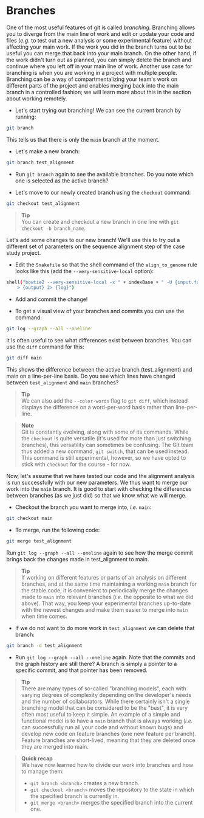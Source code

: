 # Branches

One of the most useful features of git is called *branching*. Branching allows
you to diverge from the main line of work and edit or update your code and
files (*e.g.* to test out a new analysis or some experimental feature) without
affecting your main work. If the work you did in the branch turns out to be
useful you can merge that back into your main branch. On the other hand, if the
work didn't turn out as planned, you can simply delete the branch and continue
where you left off in your main line of work. Another use case for branching is
when you are working in a project with multiple people. Branching can be a way
of compartmentalizing your team's work on different parts of the project and
enables merging back into the main branch in a controlled fashion; we will
learn more about this in the section about working remotely.

* Let's start trying out branching! We can see the current branch by running:

```bash
git branch
```

This tells us that there is only the `main` branch at the moment.

* Let's make a new branch:

```bash
git branch test_alignment
```

* Run `git branch` again to see the available branches. Do you note which one
  is selected as the active branch?

* Let's move to our newly created branch using the `checkout` command:

```bash
git checkout test_alignment
```

> **Tip** <br>
> You can create and checkout a new branch in one line with `git checkout -b
> branch_name`.

Let's add some changes to our new branch! We'll use this to try out a different
set of parameters on the sequence alignment step of the case study project.

* Edit the `Snakefile` so that the shell command of the `align_to_genome` rule
  looks like this (add the `--very-sensitive-local` option):

```bash
shell("bowtie2 --very-sensitive-local -x " + indexBase + " -U {input.fastq} \
    > {output} 2> {log}")
```

* Add and commit the change!

* To get a visual view of your branches and commits you can use the command:

```bash
git log --graph --all --oneline
```

It is often useful to see what differences exist between branches.
You can use the `diff` command for this:

```bash
git diff main
```

This shows the difference between the active branch (test_alignment) and main
on a line-per-line basis. Do you see which lines have changed between
`test_alignment` and `main` branches?

> **Tip** <br>
> We can also add the `--color-words` flag to `git diff`, which instead
> displays the difference on a word-per-word basis rather than line-per-line.

> **Note** <br>
> Git is constantly evolving, along with some of its commands. While the
> `checkout` is quite versatile (it's used for more than just switching
> branches), this versatility can sometimes be confusing. The Git team thus
> added a new command, `git switch`, that can be used instead. This command is
> still experimental, however, so we have opted to stick with `checkout` for
> the course - for now.

Now, let's assume that we have tested our code and the alignment analysis is run
successfully with our new parameters. We thus want to merge our work into the
`main` branch. It is good to start with checking the differences between
branches (as we just did) so that we know what we will merge.

* Checkout the branch you want to merge into, *i.e.* `main`:

```bash
git checkout main
```

* To merge, run the following code:

```bash
git merge test_alignment
```

Run `git log --graph --all --oneline` again to see how the merge commit brings
back the changes made in test_alignment to main.

> **Tip** <br>
> If working on different features or parts of an analysis on different
> branches, and at the same time maintaining a working `main` branch for the
> stable code, it is convenient to periodically merge the changes made to
> `main` into relevant branches (*i.e.* the opposite to what we did above).
> That way, you keep your experimental branches up-to-date with the newest
> changes and make them easier to merge into `main` when time comes.

* If we do not want to do more work in `test_alignment` we can delete that
  branch:

```bash
git branch -d test_alignment
```

* Run `git log --graph --all --oneline` again. Note that the commits and
  the graph history are still there? A branch is simply a pointer to a
  specific commit, and that pointer has been removed.

> **Tip** <br>
> There are many types of so-called "branching models", each with varying
> degrees of complexity depending on the developer's needs and the number of
> collaborators. While there certainly isn't a single branching model that
> can be considered to be the "best", it is very often most useful to keep it
> simple. An example of a simple and functional model is to have a `main`
> branch that is always working (*i.e.* can successfully run all your code
> and without known bugs) and develop new code on feature branches (one new
> feature per branch). Feature branches are short-lived, meaning that they
> are deleted once they are merged into main.

> **Quick recap** <br>
> We have now learned how to divide our work into branches and how to manage
> them: <br>
> * `git branch <branch>` creates a new branch. <br>
> * `git checkout <branch>` moves the repository to the state in which the
>   specified branch is currently in. <br>
> * `git merge <branch>` merges the specified branch into the current one.
